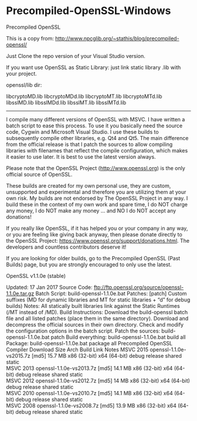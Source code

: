 # Precompiled-OpenSSL-Windows
Precompiled OpenSSL

This is a copy from: http://www.npcglib.org/~stathis/blog/precompiled-openssl/

Just Clone the repo version of your Visual Studio version.

If you want use OpenSSL as Static Library: just link static library .lib with your project.

openssl/lib dir:

libcryptoMD.lib
libcryptoMDd.lib
libcryptoMT.lib
libcryptoMTd.lib
libsslMD.lib
libsslMDd.lib
libsslMT.lib
libsslMTd.lib

-----
I compile many different versions of OpenSSL with MSVC. I have written a batch script to ease this process. To use it you basically need the source code, Cygwin and Microsoft Visual Studio. I use these builds to subsequently compile other libraries, e.g. Qt4 and Qt5. The main difference from the official release is that I patch the sources to allow compiling libraries with filenames that reflect the compile configuration, which makes it easier to use later. It is best to use the latest version always.

Please note that the OpenSSL Project (http://www.openssl.org) is the only official source of OpenSSL.

These builds are created for my own personal use, they are custom, unsupported and experimental and therefore you are utilizing them at your own risk. My builds are not endorsed by The OpenSSL Project in any way. I build these in the context of my own work and spare time, I do NOT charge any money, I do NOT make any money … and NO I do NOT accept any donations!

If you really like OpenSSL, if it has helped you or your company in any way, or you are feeling like giving back anyway, then please donate directly to the OpenSSL Project: https://www.openssl.org/support/donations.html. The developers and countless contributors deserve it!

If you are looking for older builds, go to the Precompiled OpenSSL (Past Builds) page, but you are strongly encouraged to only use the latest.

OpenSSL v1.1.0e (stable)

Updated: 17 Jan 2017
Source Code: ftp://ftp.openssl.org/source/openssl-1.1.0e.tar.gz
Batch Script: build-openssl-1.1.0e.bat
Patches: [patch]
Custom suffixes (MD for dynamic libraries and MT for static libraries + “d” for debug builds)
Notes:
All statically built libraries link against the Static Runtimes (/MT instead of /MD).
Build Instructions:
Download the build-openssl batch file and all listed patches (place them in the same directory).
Download and decompress the official sources in their own directory.
Check and modify the configuration options in the batch script.
Patch the sources: build-openssl-1.1.0e.bat patch
Build everything: build-openssl-1.1.0e.bat build all
Package: build-openssl-1.1.0e.bat package all
Precompiled OpenSSL
Compiler	Download	Size	Arch	Build	Link	Notes
MSVC 2015	openssl-1.1.0e-vs2015.7z [md5]	15.7 MB	x86 (32-bit)
x64 (64-bit)	debug
release	shared
static	
MSVC 2013	openssl-1.1.0e-vs2013.7z [md5]	14.1 MB	x86 (32-bit)
x64 (64-bit)	debug
release	shared
static	
MSVC 2012	openssl-1.1.0e-vs2012.7z [md5]	14 MB	x86 (32-bit)
x64 (64-bit)	debug
release	shared
static	
MSVC 2010	openssl-1.1.0e-vs2010.7z [md5]	14.1 MB	x86 (32-bit)
x64 (64-bit)	debug
release	shared
static	
MSVC 2008	openssl-1.1.0e-vs2008.7z [md5]	13.9 MB	x86 (32-bit)
x64 (64-bit)	debug
release	shared
static	

